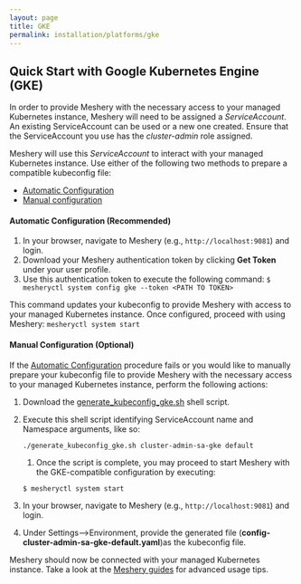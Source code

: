 ```yaml
---
layout: page
title: GKE
permalink: installation/platforms/gke
---
```


## Quick Start with Google Kubernetes Engine (GKE)

In order to provide Meshery with the necessary access to your managed Kubernetes instance, 
Meshery will need to be assigned a *ServiceAccount*. An existing ServiceAccount can be used or a new one created. Ensure that the ServiceAccount you use has the *cluster-admin* role assigned.

Meshery will use this *ServiceAccount* to interact with your managed Kubernetes instance. Use either of the following two methods to prepare a compatible kubeconfig file:

- [Automatic Configuration](#automatic-configuration-recommended)
- [Manual configuration](#manual-configuration-optional)

#### **Automatic Configuration** (Recommended)

1. In your browser, navigate to Meshery (e.g., `http://localhost:9081`) and login.
1. Download your Meshery authentication token by clicking **Get Token** under your user profile.
1. Use this authentication token to execute the following command:
    ```$ mesheryctl system config gke --token <PATH TO TOKEN>```

This command updates your kubeconfig to provide Meshery with access to your managed Kubernetes instance.
Once configured, proceed with using Meshery:
`mesheryctl system start`

#### **Manual Configuration** (Optional)

If the [Automatic Configuration](#automatic-configuration-recommended) procedure fails or you would like to manually prepare your kubeconfig file to provide Meshery with the necessary access to your managed Kubernetes instance, perform the following actions:

1. Download the [generate_kubeconfig_gke.sh](./generate_kubeconfig_gke.sh) shell script.
1. Execute this shell script identifying ServiceAccount name and Namespace arguments, like so:
    
    ```./generate_kubeconfig_gke.sh cluster-admin-sa-gke default```
    
    1. Once the script is complete, you may proceed to start Meshery with the GKE-compatible configuration by executing:
    
    ```$ mesheryctl system start```
1. In your browser, navigate to Meshery (e.g., `http://localhost:9081`) and login.
1. Under Settings-->Environment, provide the generated file (**config-cluster-admin-sa-gke-default.yaml**)as the kubeconfig file.

Meshery should now be connected with your managed Kubernetes instance. Take a look at the [Meshery guides](/docs/guides) for advanced usage tips.